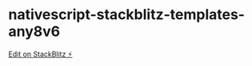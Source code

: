 # nativescript-stackblitz-templates-any8v6

[Edit on StackBlitz ⚡️](https://stackblitz.com/edit/nativescript-stackblitz-templates-any8v6)